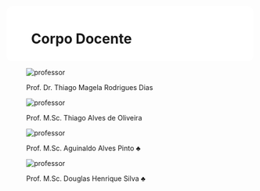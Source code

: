 <div class="corpo-docente-container">
<div class="corpo-docente-titulo">
<div style="background-color: rgba(255,255,255,0.85); padding-left: 50px; padding-right: 50px; padding-top: 10px; padding-bottom: 10px; border-radius: 10px;">

<!-- _class: lead -->
# Corpo Docente

</div>
</div>
<div class="corpo-docente-foto-1">
<figure>

![professor](https://i.imgur.com/F6tir7D.png)

<figcaption class="legenda-professor">Prof. Dr. Thiago Magela Rodrigues Dias</figcaption>
</figure>
</div>
<div class="corpo-docente-foto-2">
<figure>

![professor](https://i.imgur.com/UvE6lSq.png)

<figcaption class="legenda-professor">Prof. M.Sc. Thiago Alves de Oliveira</figcaption>
</figure>
</div>
<div class="corpo-docente-foto-3">
<figure>

![professor](https://i.imgur.com/E9xougT.png)

<figcaption class="legenda-professor">Prof. M.Sc. Aguinaldo Alves Pinto ♣</figcaption>
</figure>
</div>
<div class="corpo-docente-foto-4">
<figure>

![professor](https://i.imgur.com/MlmPLox.png)

<figcaption class="legenda-professor">Prof. M.Sc. Douglas Henrique Silva ♣</figcaption>
</figure>
</div>
</div>
</div>
